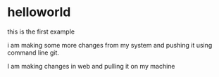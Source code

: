 # helloworld

this is the first example

i am making some more changes from my system and pushing it using command
line git.

I am making changes in web and pulling it on my machine
